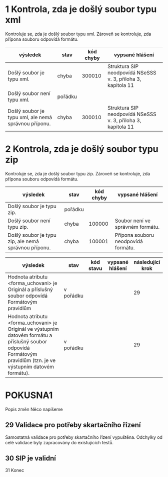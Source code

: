 # 1	Kontrola, zda je došlý soubor typu xml

Kontroluje se, zda je došlý soubor typu xml. Zároveň se kontroluje, zda přípona souboru odpovídá formátu.

| výsledek  | stav | kód chyby | vypsané hlášení |
| ------------- | ------------- |------------- | ------------- | 
| Došlý soubor je typu xml.  | chyba  | 300010 | Struktura SIP neodpovídá NSeSSS v. 3, příloha 3, kapitola 11
| Došlý soubor není typu xml.  |  pořádku  | |  |
| Došlý soubor je typu xml, ale nemá správnou příponu. | chyba  | 300010 | Struktura SIP neodpovídá NSeSSS v. 3, příloha 3, kapitola 11

# 2	Kontrola, zda je došlý soubor typu zip

Kontroluje se, zda je došlý soubor typu zip. Zároveň se kontroluje, zda přípona souboru odpovídá formátu.

| výsledek  | stav | kód chyby | vypsané hlášení |
| ------------- | ------------- | ------------- | ------------- | 
| Došlý soubor je typu zip.  | pořádku  | |  |
| Došlý soubor není typu zip.  |  chyba  | 100000| Soubor není ve správném formátu. |
| Došlý soubor je typu zip, ale nemá správnou příponu. | chyba  | 100001 | Přípona souboru neodpovídá formátu.


| výsledek |	stav |	kód stavu |	vypsané hlášení	| následující krok
| ------------- | ------------- | ------------- | ------------- | ------------- | 
| Hodnota atributu <forma_uchovani> je Originál a příslušný soubor odpovídá Formátovým pravidlům |	v pořádku | | |	29 |
|Hodnota atributu <forma_uchovani> je Originál ve výstupním datovém formátu a příslušný soubor odpovídá Formátovým pravidlům (tzn. je ve výstupním datovém formátu). |	v pořádku |	| |	29 |


# POKUSNA1
Popis změn
Něco napíšeme

## 29	Validace pro potřeby skartačního řízení
Samostatná validace pro potřeby skartačního řízení vypuštěna. Odchylky od celé validace byly zapracovány do existujících testů.


## 30	SIP je validní
31	Konec
